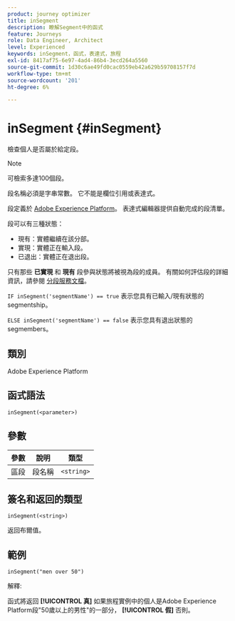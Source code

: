 ```yaml
---
product: journey optimizer
title: inSegment
description: 瞭解Segment中的函式
feature: Journeys
role: Data Engineer, Architect
level: Experienced
keywords: inSegment，函式，表達式，旅程
exl-id: 8417af75-6e97-4ad4-86b4-3ecd264a5560
source-git-commit: 1d30c6ae49fd0cac0559eb42a629b59708157f7d
workflow-type: tm+mt
source-wordcount: '201'
ht-degree: 6%

---
```


# inSegment {#inSegment}

檢查個人是否屬於給定段。

>[!NOTE]
>
>可檢索多達100個段。

段名稱必須是字串常數。 它不能是欄位引用或表達式。

段定義於 [Adobe Experience Platform](https://platform.adobe.com/segment/overview)。 表達式編輯器提供自動完成的段清單。

段可以有三種狀態：

* 現有：實體繼續在該分部。
* 實現：實體正在輸入段。
* 已退出：實體正在退出段。

只有那些 **已實現** 和 **現有** 段參與狀態將被視為段的成員。 有關如何評估段的詳細資訊，請參閱 [分段服務文檔](https://experienceleague.adobe.com/docs/experience-platform/segmentation/tutorials/evaluate-a-segment.html?lang=en#interpret-segment-results)。

`IF inSegment('segmentName') == true` 表示您具有已輸入/現有狀態的segmentship。

`ELSE inSegment('segmentName') == false` 表示您具有退出狀態的segmembers。

## 類別

Adobe Experience Platform

## 函式語法

`inSegment(<parameter>)`

## 參數

| 參數 | 說明 | 類型 |
|--- |--- |--- |
| 區段 | 段名稱 | `<string>` |

## 簽名和返回的類型

`inSegment(<string>)`

返回布爾值。

## 範例

`inSegment("men over 50")`

解釋:

函式將返回 **[!UICONTROL 真]** 如果旅程實例中的個人是Adobe Experience Platform段&quot;50歲以上的男性&quot;的一部分， **[!UICONTROL 假]** 否則。
